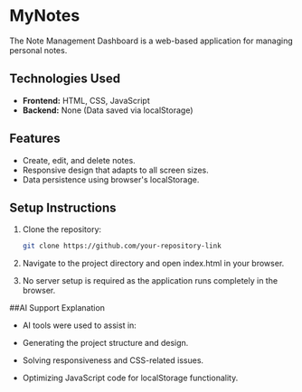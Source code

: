 # MyNotes
The Note Management Dashboard is a web-based application for managing personal notes.

## Technologies Used
- **Frontend:** HTML, CSS, JavaScript
- **Backend:** None (Data saved via localStorage)

## Features
- Create, edit, and delete notes.
- Responsive design that adapts to all screen sizes.
- Data persistence using browser's localStorage.

## Setup Instructions
1. Clone the repository:
   ```bash
   git clone https://github.com/your-repository-link

2. Navigate to the project directory and open index.html in your browser.

3. No server setup is required as the application runs completely in the browser.

##AI Support Explanation

- AI tools were used to assist in:

- Generating the project structure and design.

- Solving responsiveness and CSS-related issues.

- Optimizing JavaScript code for localStorage functionality.
